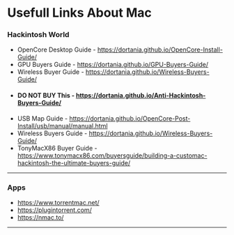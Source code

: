 # Usefull Links About Mac


### Hackintosh World
- OpenCore Desktop Guide - https://dortania.github.io/OpenCore-Install-Guide/
- GPU Buyers Guide - https://dortania.github.io/GPU-Buyers-Guide/
- Wireless Buyer Guide - https://dortania.github.io/Wireless-Buyers-Guide/
- #### DO NOT BUY This - https://dortania.github.io/Anti-Hackintosh-Buyers-Guide/
- USB Map Guide - https://dortania.github.io/OpenCore-Post-Install/usb/manual/manual.html
- Wireless Buyers Guide - https://dortania.github.io/Wireless-Buyers-Guide/
- TonyMacX86 Buyer Guide - https://www.tonymacx86.com/buyersguide/building-a-customac-hackintosh-the-ultimate-buyers-guide/

---

### Apps
- https://www.torrentmac.net/
- https://plugintorrent.com/
- https://nmac.to/

---
